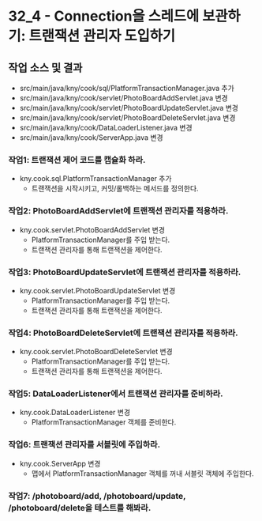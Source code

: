 # 32_4 - Connection을 스레드에 보관하기: 트랜잭션 관리자 도입하기


## 작업 소스 및 결과

- src/main/java/kny/cook/sql/PlatformTransactionManager.java 추가
- src/main/java/kny/cook/servlet/PhotoBoardAddServlet.java 변경
- src/main/java/kny/cook/servlet/PhotoBoardUpdateServlet.java 변경
- src/main/java/kny/cook/servlet/PhotoBoardDeleteServlet.java 변경
- src/main/java/kny/cook/DataLoaderListener.java 변경
- src/main/java/kny/cook/ServerApp.java 변경


### 작업1: 트랜잭션 제어 코드를 캡슐화 하라.

- kny.cook.sql.PlatformTransactionManager 추가
  - 트랜잭션을 시작시키고, 커밋/롤백하는 메서드를 정의한다.
  
  
### 작업2: PhotoBoardAddServlet에 트랜잭션 관리자를 적용하라.

- kny.cook.servlet.PhotoBoardAddServlet 변경
  - PlatformTransactionManager를 주입 받는다.
  - 트랜잭션 관리자를 통해 트랜잭션을 제어한다.
  
  
### 작업3: PhotoBoardUpdateServlet에 트랜잭션 관리자를 적용하라.

- kny.cook.servlet.PhotoBoardUpdateServlet 변경
  - PlatformTransactionManager를 주입 받는다.
  - 트랜잭션 관리자를 통해 트랜잭션을 제어한다.

  
### 작업4: PhotoBoardDeleteServlet에 트랜잭션 관리자를 적용하라.

- kny.cook.servlet.PhotoBoardDeleteServlet 변경
  - PlatformTransactionManager를 주입 받는다.
  - 트랜잭션 관리자를 통해 트랜잭션을 제어한다.


### 작업5: DataLoaderListener에서 트랜잭션 관리자를 준비하라.

- kny.cook.DataLoaderListener 변경
  - PlatformTransactionManager 객체를 준비한다.


### 작업6: 트랜잭션 관리자를 서블릿에 주입하라.

- kny.cook.ServerApp 변경
  - 맵에서 PlatformTransactionManager 객체를 꺼내 서블릿 객체에 주입한다.

  
### 작업7: /photoboard/add, /photoboard/update, /photoboard/delete을 테스트를 해봐라.